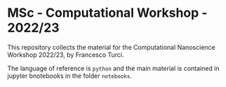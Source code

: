 # MSc - Computational Workshop - 2022/23

This repository collects the material for the Computational Nanoscience Workshop 2022/23, by Francesco Turci.

The language of reference is `python` and the main material is contained in jupyter bnotebooks in the folder `notebooks`.